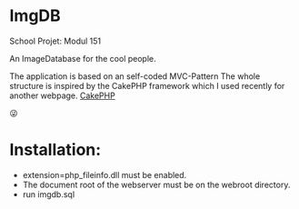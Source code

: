 # ImgDB
School Projet: Modul 151

An ImageDatabase for the cool people.

The application is based on an self-coded MVC-Pattern
The whole structure is inspired by the CakePHP framework which I used recently for another webpage.
[CakePHP](http://cakephp.org/)

:stuck_out_tongue_winking_eye:

# Installation:

- extension=php_fileinfo.dll must be enabled.
- The document root of the webserver must be on the webroot directory.
- run imgdb.sql